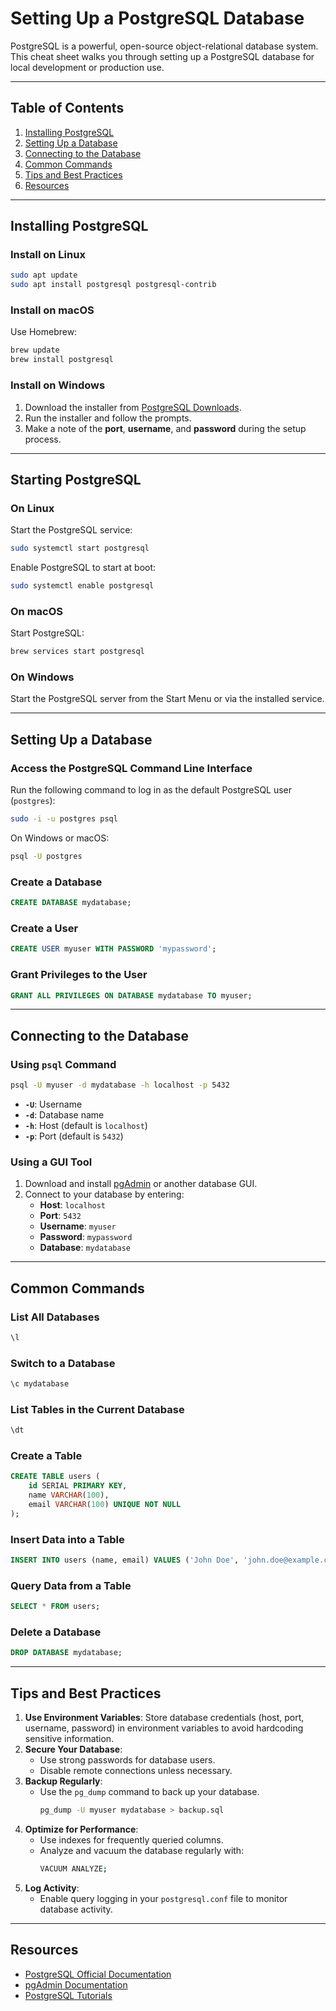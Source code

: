 # Setting Up a PostgreSQL Database

PostgreSQL is a powerful, open-source object-relational database system. This cheat sheet walks you through setting up a PostgreSQL database for local development or production use.

---

## Table of Contents

1. [Installing PostgreSQL](#installing-postgresql)
2. [Setting Up a Database](#setting-up-a-database)
3. [Connecting to the Database](#connecting-to-the-database)
4. [Common Commands](#common-commands)
5. [Tips and Best Practices](#tips-and-best-practices)
6. [Resources](#resources)

---

## Installing PostgreSQL

### Install on Linux

```bash
sudo apt update
sudo apt install postgresql postgresql-contrib
```

### Install on macOS

Use Homebrew:

```bash
brew update
brew install postgresql
```

### Install on Windows

1. Download the installer from [PostgreSQL Downloads](https://www.postgresql.org/download/).
2. Run the installer and follow the prompts.
3. Make a note of the **port**, **username**, and **password** during the setup process.

---

## Starting PostgreSQL

### On Linux

Start the PostgreSQL service:

```bash
sudo systemctl start postgresql
```

Enable PostgreSQL to start at boot:

```bash
sudo systemctl enable postgresql
```

### On macOS

Start PostgreSQL:

```bash
brew services start postgresql
```

### On Windows

Start the PostgreSQL server from the Start Menu or via the installed service.

---

## Setting Up a Database

### Access the PostgreSQL Command Line Interface

Run the following command to log in as the default PostgreSQL user (`postgres`):

```bash
sudo -i -u postgres psql
```

On Windows or macOS:

```bash
psql -U postgres
```

### Create a Database

```sql
CREATE DATABASE mydatabase;
```

### Create a User

```sql
CREATE USER myuser WITH PASSWORD 'mypassword';
```

### Grant Privileges to the User

```sql
GRANT ALL PRIVILEGES ON DATABASE mydatabase TO myuser;
```

---

## Connecting to the Database

### Using `psql` Command

```bash
psql -U myuser -d mydatabase -h localhost -p 5432
```

- **`-U`**: Username
- **`-d`**: Database name
- **`-h`**: Host (default is `localhost`)
- **`-p`**: Port (default is `5432`)

### Using a GUI Tool

1. Download and install [pgAdmin](https://www.pgadmin.org/) or another database GUI.
2. Connect to your database by entering:
   - **Host**: `localhost`
   - **Port**: `5432`
   - **Username**: `myuser`
   - **Password**: `mypassword`
   - **Database**: `mydatabase`

---

## Common Commands

### List All Databases

```sql
\l
```

### Switch to a Database

```sql
\c mydatabase
```

### List Tables in the Current Database

```sql
\dt
```

### Create a Table

```sql
CREATE TABLE users (
    id SERIAL PRIMARY KEY,
    name VARCHAR(100),
    email VARCHAR(100) UNIQUE NOT NULL
);
```

### Insert Data into a Table

```sql
INSERT INTO users (name, email) VALUES ('John Doe', 'john.doe@example.com');
```

### Query Data from a Table

```sql
SELECT * FROM users;
```

### Delete a Database

```sql
DROP DATABASE mydatabase;
```

---

## Tips and Best Practices

1. **Use Environment Variables**: Store database credentials (host, port, username, password) in environment variables to avoid hardcoding sensitive information.
2. **Secure Your Database**:
   - Use strong passwords for database users.
   - Disable remote connections unless necessary.
3. **Backup Regularly**:
   - Use the `pg_dump` command to back up your database.
     ```bash
     pg_dump -U myuser mydatabase > backup.sql
     ```
4. **Optimize for Performance**:
   - Use indexes for frequently queried columns.
   - Analyze and vacuum the database regularly with:
     ```bash
     VACUUM ANALYZE;
     ```
5. **Log Activity**:
   - Enable query logging in your `postgresql.conf` file to monitor database activity.

---

## Resources

- [PostgreSQL Official Documentation](https://www.postgresql.org/docs/)
- [pgAdmin Documentation](https://www.pgadmin.org/docs/)
- [PostgreSQL Tutorials](https://www.tutorialspoint.com/postgresql/index.htm)
